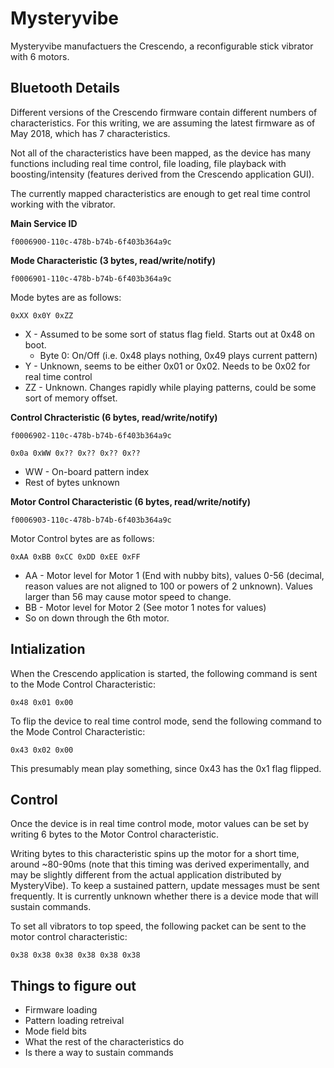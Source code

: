 # Mysteryvibe

Mysteryvibe manufactuers the Crescendo, a reconfigurable stick
vibrator with 6 motors.

## Bluetooth Details

Different versions of the Crescendo firmware contain different numbers
of characteristics. For this writing, we are assuming the latest
firmware as of May 2018, which has 7 characteristics.

Not all of the characteristics have been mapped, as the device has
many functions including real time control, file loading, file
playback with boosting/intensity (features derived from the Crescendo
application GUI). 

The currently mapped characteristics are enough to get real time
control working with the vibrator.

**Main Service ID**

```
f0006900-110c-478b-b74b-6f403b364a9c
```

**Mode Characteristic (3 bytes, read/write/notify)**

```
f0006901-110c-478b-b74b-6f403b364a9c
```

Mode bytes are as follows:

```
0xXX 0x0Y 0xZZ
```

- X - Assumed to be some sort of status flag field. Starts out at 0x48
  on boot.
  - Byte 0: On/Off (i.e. 0x48 plays nothing, 0x49 plays current pattern)
- Y - Unknown, seems to be either 0x01 or 0x02. Needs to be 0x02 for
  real time control
- ZZ - Unknown. Changes rapidly while playing patterns, could be some
  sort of memory offset.

**Control Chracteristic (6 bytes, read/write/notify)**

```
f0006902-110c-478b-b74b-6f403b364a9c
```

```
0x0a 0xWW 0x?? 0x?? 0x?? 0x??
```

- WW - On-board pattern index
- Rest of bytes unknown

**Motor Control Characteristic (6 bytes, read/write/notify)**

```
f0006903-110c-478b-b74b-6f403b364a9c
```

Motor Control bytes are as follows:
```
0xAA 0xBB 0xCC 0xDD 0xEE 0xFF
```

- AA - Motor level for Motor 1 (End with nubby bits), values 0-56
  (decimal, reason values are not aligned to 100 or powers of 2
  unknown). Values larger than 56 may cause motor speed to change.
- BB - Motor level for Motor 2 (See motor 1 notes for values)
- So on down through the 6th motor.

## Intialization

When the Crescendo application is started, the following command is
sent to the Mode Control Characteristic:

```
0x48 0x01 0x00
```

To flip the device to real time control mode, send the following
command to the Mode Control Characteristic:

```
0x43 0x02 0x00
```

This presumably mean play something, since 0x43 has the 0x1 flag
flipped.

## Control

Once the device is in real time control mode, motor values can be set
by writing 6 bytes to the Motor Control characteristic.

Writing bytes to this characteristic spins up the motor for a short
time, around ~80-90ms (note that this timing was derived experimentally,
and may be slightly different from the actual application distributed
by MysteryVibe). To keep a sustained pattern, update messages must be
sent frequently. It is currently unknown whether there is a device
mode that will sustain commands.

To set all vibrators to top speed, the following packet can be sent to
the motor control characteristic:

```
0x38 0x38 0x38 0x38 0x38 0x38
```

## Things to figure out

- Firmware loading
- Pattern loading retreival
- Mode field bits
- What the rest of the characteristics do
- Is there a way to sustain commands
